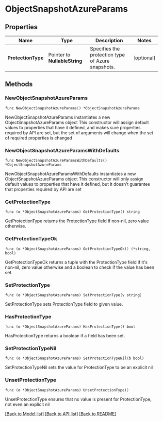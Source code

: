 # ObjectSnapshotAzureParams

## Properties

Name | Type | Description | Notes
------------ | ------------- | ------------- | -------------
**ProtectionType** | Pointer to **NullableString** | Specifies the protection type of Azure snapshots. | [optional] 

## Methods

### NewObjectSnapshotAzureParams

`func NewObjectSnapshotAzureParams() *ObjectSnapshotAzureParams`

NewObjectSnapshotAzureParams instantiates a new ObjectSnapshotAzureParams object
This constructor will assign default values to properties that have it defined,
and makes sure properties required by API are set, but the set of arguments
will change when the set of required properties is changed

### NewObjectSnapshotAzureParamsWithDefaults

`func NewObjectSnapshotAzureParamsWithDefaults() *ObjectSnapshotAzureParams`

NewObjectSnapshotAzureParamsWithDefaults instantiates a new ObjectSnapshotAzureParams object
This constructor will only assign default values to properties that have it defined,
but it doesn't guarantee that properties required by API are set

### GetProtectionType

`func (o *ObjectSnapshotAzureParams) GetProtectionType() string`

GetProtectionType returns the ProtectionType field if non-nil, zero value otherwise.

### GetProtectionTypeOk

`func (o *ObjectSnapshotAzureParams) GetProtectionTypeOk() (*string, bool)`

GetProtectionTypeOk returns a tuple with the ProtectionType field if it's non-nil, zero value otherwise
and a boolean to check if the value has been set.

### SetProtectionType

`func (o *ObjectSnapshotAzureParams) SetProtectionType(v string)`

SetProtectionType sets ProtectionType field to given value.

### HasProtectionType

`func (o *ObjectSnapshotAzureParams) HasProtectionType() bool`

HasProtectionType returns a boolean if a field has been set.

### SetProtectionTypeNil

`func (o *ObjectSnapshotAzureParams) SetProtectionTypeNil(b bool)`

 SetProtectionTypeNil sets the value for ProtectionType to be an explicit nil

### UnsetProtectionType
`func (o *ObjectSnapshotAzureParams) UnsetProtectionType()`

UnsetProtectionType ensures that no value is present for ProtectionType, not even an explicit nil

[[Back to Model list]](../README.md#documentation-for-models) [[Back to API list]](../README.md#documentation-for-api-endpoints) [[Back to README]](../README.md)


